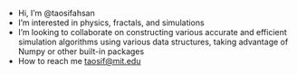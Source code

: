 - Hi, I’m @taosifahsan
- I’m interested in physics, fractals, and simulations
- I’m looking to collaborate on constructing various accurate and efficient simulation algorithms using various data structures, taking advantage of Numpy or other built-in packages
- How to reach me taosif@mit.edu

<!---
taosifahsan/taosifahsan is a ✨ special ✨ repository because its `README.md` (this file) appears on your GitHub profile.
You can click the Preview link to take a look at your changes.
--->
